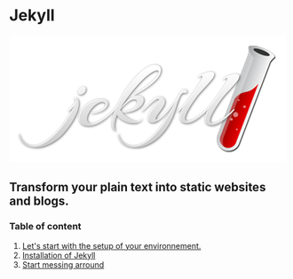 # Jekyll

![jekyll-logo](/jekyll-logo.png)

## Transform your plain text into static websites and blogs.

### Table of content

1. [Let's start with the setup of your environnement.](1_env.md)
2. [Installation of Jekyll](2_install.md)
3. [Start messing arround](3_start.md)
